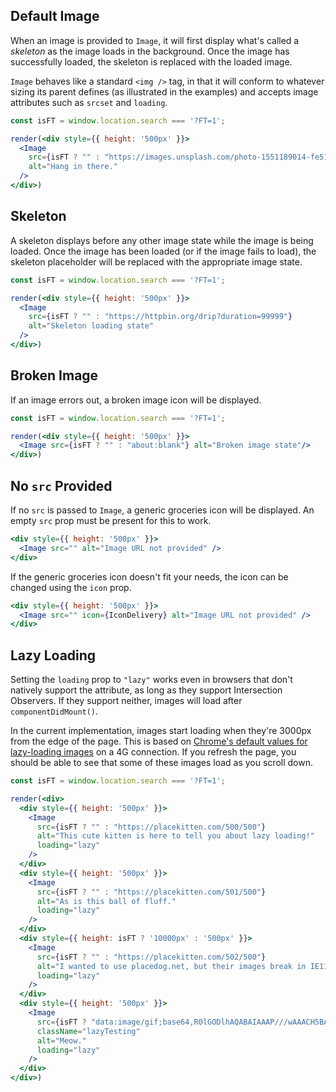 ## Default Image

When an image is provided to `Image`, it will first display what's called a _skeleton_ as the image loads in the background. Once the image has successfully loaded, the skeleton is replaced with the loaded image.

`Image` behaves like a standard `<img />` tag, in that it will conform to whatever sizing its parent defines (as illustrated in the examples) and accepts image attributes such as `srcset` and `loading`.

```jsx
const isFT = window.location.search === '?FT=1';

render(<div style={{ height: '500px' }}>
  <Image
    src={isFT ? "" : "https://images.unsplash.com/photo-1551189014-fe516aed0e9e"}
    alt="Hang in there."
  />
</div>)
```

## Skeleton

A skeleton displays before any other image state while the image is being loaded. Once the image has been loaded (or if the image fails to load), the skeleton placeholder will be replaced with the appropriate image state.

```jsx
const isFT = window.location.search === '?FT=1';

render(<div style={{ height: '500px' }}>
  <Image
    src={isFT ? "" : "https://httpbin.org/drip?duration=99999"}
    alt="Skeleton loading state"
  />
</div>)
```

## Broken Image

If an image errors out, a broken image icon will be displayed.

```jsx
const isFT = window.location.search === '?FT=1';

render(<div style={{ height: '500px' }}>
  <Image src={isFT ? "" : "about:blank"} alt="Broken image state"/>
</div>)
```

## No `src` Provided

If no `src` is passed to `Image`, a generic groceries icon will be displayed. An empty `src` prop must be present for this to work.

```jsx
<div style={{ height: '500px' }}>
  <Image src="" alt="Image URL not provided" />
</div>
```

If the generic groceries icon doesn't fit your needs, the icon can be changed using the `icon` prop.

```jsx
<div style={{ height: '500px' }}>
  <Image src="" icon={IconDelivery} alt="Image URL not provided" />
</div>
```

## Lazy Loading

Setting the `loading` prop to `"lazy"` works even in browsers that don't natively support the attribute, as long as they support Intersection Observers. If they support neither, images will load after `componentDidMount()`.

In the current implementation, images start loading when they're 3000px from the edge of the page. This is based on [Chrome's default values for lazy-loading images](https://cs.chromium.org/chromium/src/third_party/blink/renderer/core/frame/settings.json5?l=971-1003&rcl=e8f3cf0bbe085fee0d1b468e84395aad3ebb2cad) on a 4G connection. If you refresh the page, you should be able to see that some of these images load as you scroll down.

```jsx
const isFT = window.location.search === '?FT=1';

render(<div>
  <div style={{ height: '500px' }}>
    <Image
      src={isFT ? "" : "https://placekitten.com/500/500"}
      alt="This cute kitten is here to tell you about lazy loading!"
      loading="lazy"
    />
  </div>
  <div style={{ height: '500px' }}>
    <Image
      src={isFT ? "" : "https://placekitten.com/501/500"}
      alt="As is this ball of fluff."
      loading="lazy"
    />
  </div>
  <div style={{ height: isFT ? '10000px' : '500px' }}>
    <Image
      src={isFT ? "" : "https://placekitten.com/502/500"}
      alt="I wanted to use placedog.net, but their images break in IE11."
      loading="lazy"
    />
  </div>
  <div style={{ height: '500px' }}>
    <Image
      src={isFT ? "data:image/gif;base64,R0lGODlhAQABAIAAAP///wAAACH5BAEAAAAALAAAAAABAAEAAAICRAEAOw==" : "https://placekitten.com/503/500"}
      className="lazyTesting"
      alt="Meow."
      loading="lazy"
    />
  </div>
</div>)
```
